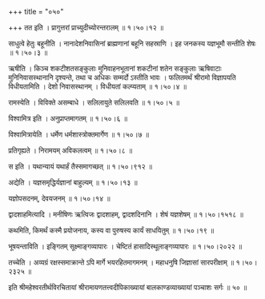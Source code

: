 +++
title = "०५०"

+++
तत इति । प्रागुत्तरां प्राच्युदीच्योरन्तरालम्  ॥  १।५०।१२ ॥   

  

साधुत्वे हेतुः बहूनीति । नानादेशनिवासिनां ब्राह्मणानां बहूनि सहस्राणि । इह जनकस्य यज्ञभूमौ सन्तीति शेषः  ॥  १।५०।३ ॥   

  

ऋषीति । किञ्च शकटीशतसङ्कुलाः मुनिवाहनभूतानां शकटीनां शतेन सङ्कुलाः ऋषिवाटाः मुनिनिवासस्थानानि दृश्यन्ते, तथा च अधिकः सम्मर्दो ऽस्तीति भावः । फलितमर्थं श्रीरामो विज्ञापयति विधीयतामिति । देशो निवासस्थानम् । विधीयतां कल्प्यताम्  ॥  १।५०।४ ॥   

  

रामस्येति । विविक्ते असम्बाधे । सलिलायुते सलिलवति  ॥  १।५०।५ ॥   

  

विश्वामित्र इति । अनुप्राप्तमागतम्  ॥  १।५०।६ ॥   

  

विश्वामित्रायेति । धर्मेण धर्मशास्त्रोक्तमार्गेण  ॥  १।५०।७ ॥   

  

प्रतिगृह्यते । निरामयम् अविकलत्वम्  ॥  १।५०।८ ॥   

  

स इति । यथान्यायं यथार्हं तैस्समागच्छत्  ॥  १।५०।९१२ ॥   

  

अद्येति । यज्ञसमृद्धिर्यज्ञानां बाहुल्यम्  ॥  १।५०।१३ ॥   

  

यज्ञोपसदनम्, देवयजनम्  ॥  १।५०।१४ ॥   

  

द्वादशाहमित्यादि । मनीषिणः ऋत्विजः द्वादशाहम्, द्वादशदिनानि । शेषं यज्ञशेषम्  ॥  १।५०।१५१८ ॥   

  

कथमिति, किमर्थं कस्मै प्रयोजनाय, कस्य वा पुरुषस्य कार्यं साधयितुम्  ॥  १।५०।१९ ॥   

  

भूषयन्ताविति । इङ्गितम् सूक्ष्माङ्गव्यापारः । चेष्टितं हासादिस्थूलाङ्गव्यापारः  ॥  १।५०।२०२२ ॥   

  

तच्चेति । अव्यग्रं रक्षस्समाक्रान्ते ऽपि मार्गे भयरहितमागमनम् । महाधनुषि जिज्ञासां सारपरीक्षाम्  ॥  १।५०।२३२५ ॥   

  

इति श्रीमहेश्वरतीर्थविरचितायां श्रीरामायणतत्त्वदीपिकाख्यायां बालकाण्डव्याख्यायां पञ्चाशः सर्गः  ॥  ५०  ॥   

  

  

